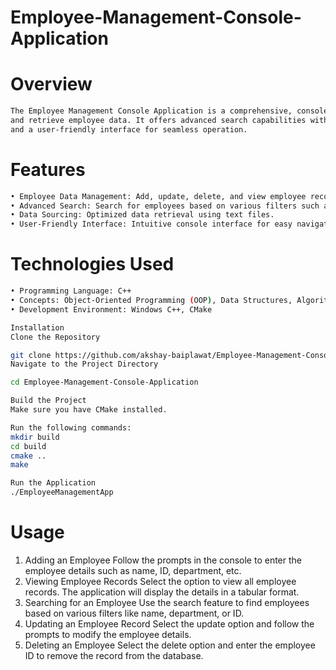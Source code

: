 # Employee-Management-Console-Application
  # Overview
  ```bash
The Employee Management Console Application is a comprehensive, console-based solution designed to efficiently manage
and retrieve employee data. It offers advanced search capabilities with filters, optimized data sourcing,
and a user-friendly interface for seamless operation.
```
  # Features
  ```bash
  • Employee Data Management: Add, update, delete, and view employee records.
  • Advanced Search: Search for employees based on various filters such as name, department, and ID.
  • Data Sourcing: Optimized data retrieval using text files.
  • User-Friendly Interface: Intuitive console interface for easy navigation and operation.
  ```
  # Technologies Used
  ```bash
  • Programming Language: C++
  • Concepts: Object-Oriented Programming (OOP), Data Structures, Algorithms
  • Development Environment: Windows C++, CMake
```
```bash 
Installation
Clone the Repository

git clone https://github.com/akshay-baiplawat/Employee-Management-Console-Application.git
Navigate to the Project Directory

cd Employee-Management-Console-Application

Build the Project
Make sure you have CMake installed.

Run the following commands:
mkdir build
cd build
cmake ..
make

Run the Application
./EmployeeManagementApp
```
#  Usage
1.  Adding an Employee
    Follow the prompts in the console to enter the employee details such as name, ID, department, etc.
2.  Viewing Employee Records
    Select the option to view all employee records. The application will display the details in a tabular format.
3.  Searching for an Employee
    Use the search feature to find employees based on various filters like name, department, or ID.
4.  Updating an Employee Record
    Select the update option and follow the prompts to modify the employee details.
5.  Deleting an Employee
    Select the delete option and enter the employee ID to remove the record from the database.
